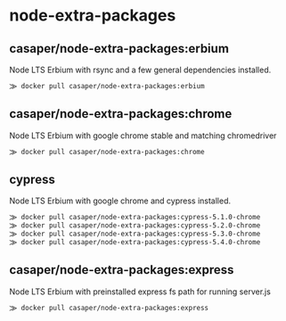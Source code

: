 # node-extra-packages

## casaper/node-extra-packages:erbium

Node LTS Erbium with rsync and a few general dependencies installed.

```sh
⨠ docker pull casaper/node-extra-packages:erbium
```

## casaper/node-extra-packages:chrome

Node LTS Erbium with google chrome stable and matching chromedriver

```sh
⨠ docker pull casaper/node-extra-packages:chrome
```

## cypress

Node LTS Erbium with google chrome and cypress installed.

```sh
⨠ docker pull casaper/node-extra-packages:cypress-5.1.0-chrome
⨠ docker pull casaper/node-extra-packages:cypress-5.2.0-chrome
⨠ docker pull casaper/node-extra-packages:cypress-5.3.0-chrome
⨠ docker pull casaper/node-extra-packages:cypress-5.4.0-chrome
```

## casaper/node-extra-packages:express
  
Node LTS Erbium with preinstalled express fs path for running server.js

```sh
⨠ docker pull casaper/node-extra-packages:express
```